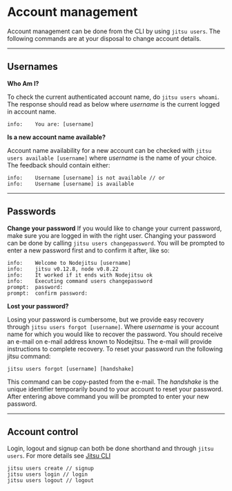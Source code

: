 # Account management

Account management can be done from the CLI by using `jitsu users`. The
following commands are at your disposal to change account details.

---

## Usernames

**Who Am I?**

To check the current authenticated account name, do `jitsu users whoami`. The
response should read as below where *username* is the current logged in
account name.

```
info:    You are: [username]
```

**Is a new account name available?**

Account name availability for a new account can be checked with `jitsu users
available [username]` where *username* is the name of your choice. The feedback
should contain either:

```
info:    Username [username] is not available // or
info:    Username [username] is available
```

---

## Passwords

**Change your password**
If you would like to change your current password, make sure you are logged in
with the right user. Changing your password can be done by calling
`jitsu users changepassword`. You will be prompted to enter a new password first
and to confirm it after, like so:

```
info:    Welcome to Nodejitsu [username]
info:    jitsu v0.12.8, node v0.8.22
info:    It worked if it ends with Nodejitsu ok
info:    Executing command users changepassword
prompt:  password:
prompt:  confirm password:
```

**Lost your password?**

Losing your password is cumbersome, but we provide easy recovery through
`jitsu users forgot [username]`. Where *username* is your account name for which
you would like to recover the password. You should receive an e-mail on e-mail
address known to Nodejitsu. The e-mail will provide instructions to complete
recovery. To reset your password run the following jitsu command:

```
jitsu users forgot [username] [handshake]
```

This command can be copy-pasted from the e-mail. The *handshake* is the
unique identifier temporarily bound to your account to reset your password.
After entering above command you will be prompted to enter your new password.

---

## Account control

Login, logout and signup can both be done shorthand and through `jitsu users`.
For more details see [Jitsu CLI][main]

```
jitsu users create // signup
jitsu users login // login
jitsu users logout // logout
```

[main]: /jitsu/#sign-up
[meta:title]: <> (User management)
